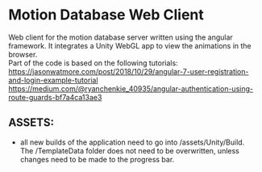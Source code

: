 Motion Database Web Client
===============================

Web client for the motion database server written using the angular framework. It integrates a Unity WebGL app to view the animations in the browser.  
Part of the code is based on the following tutorials:  
https://jasonwatmore.com/post/2018/10/29/angular-7-user-registration-and-login-example-tutorial  
https://medium.com/@ryanchenkie_40935/angular-authentication-using-route-guards-bf7a4ca13ae3  
  
ASSETS:  
-------------------  
  
- all new builds of the application need to go into /assets/Unity/Build.  
  The /TemplateData folder does not need to be overwritten, unless changes need to be made to the progress bar.  
  
  
  